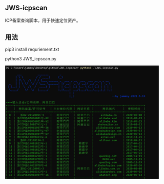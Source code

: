 ## JWS-icpscan
ICP备案查询脚本，用于快速定位资产。
## 用法
pip3 install requriement.txt

python3 JWS_icpscan.py

![截图](https://github.com/jammny/JWS-icpscan/blob/main/%E8%BF%90%E8%A1%8C%E6%88%AA%E5%9B%BE.jpg)
